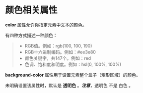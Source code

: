 # 颜色相关属性

**color** 属性允许你指定元素中文本的颜色。

有四种方式描述一种颜色：

> - RGB值。例如：rgb(100, 100, 190)
> - RGB十六进制编码。例如：#ee3e80
> - 颜色关键字，共147个。例如：red
> - 色调、饱和度和明度。例如：hsl(0, 100%, 100%)



**background-color** 属性用于设置元素整个盒子（矩形区域）的颜色。

未明确设置该属性时，默认是 **透明色** 。***注意***，透明色 不是 白色 。

